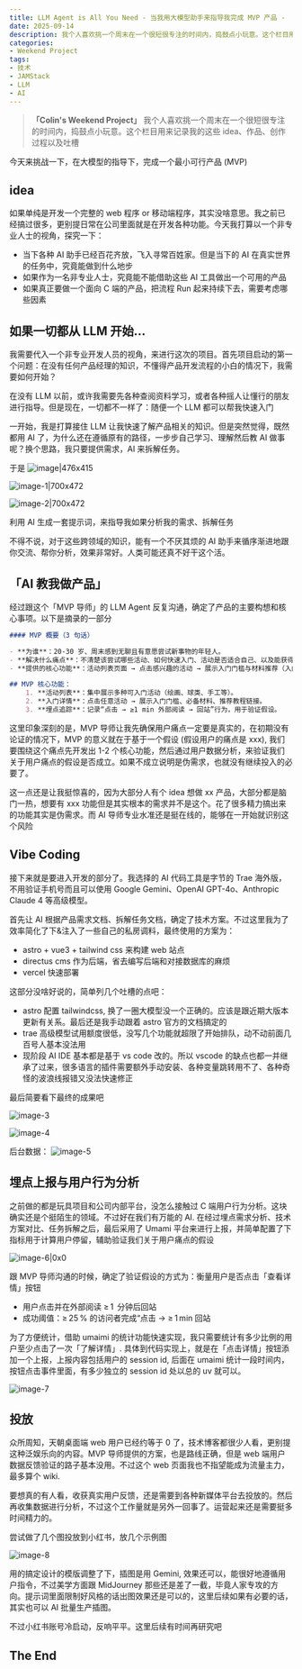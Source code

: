 ```yaml
---
title: LLM Agent is All You Need - 当我用大模型助手来指导我完成 MVP 产品 - 「Colin's Weekend Project」
date: 2025-09-14
description: 我个人喜欢挑一个周末在一个很短很专注的时间内，捣鼓点小玩意。这个栏目用来记录我的这些 idea、作品、创作过程以及吐槽。今天来挑战一下，在大模型的指导下，完成一个最小可行产品 (MVP)
categories:
- Weekend Project
tags:
- 技术
- JAMStack
- LLM
- AI
---
```


> **「Colin's Weekend Project」**
> 我个人喜欢挑一个周末在一个很短很专注的时间内，捣鼓点小玩意。这个栏目用来记录我的这些 idea、作品、创作过程以及吐槽

今天来挑战一下，在大模型的指导下，完成一个最小可行产品 (MVP)



## idea

如果单纯是开发一个完整的 web 程序 or 移动端程序，其实没啥意思。我之前已经搞过很多，更别提日常在公司里面就是在开发各种功能。今天我打算以一个非专业人士的视角，探究一下：

- 当下各种 AI 助手已经百花齐放，飞入寻常百姓家。但是当下的 AI 在真实世界的任务中，究竟能做到什么地步
- 如果作为一名非专业人士，究竟能不能借助这些 AI 工具做出一个可用的产品
- 如果真正要做一个面向 C 端的产品，把流程 Run 起来持续下去，需要考虑哪些因素

## 如果一切都从 LLM 开始...

我需要代入一个非专业开发人员的视角，来进行这次的项目。首先项目启动的第一个问题：在没有任何产品经理的知识，不懂得产品开发流程的小白的情况下，我需要如何开始？

在没有 LLM 以前，或许我需要先各种查阅资料学习，或者各种摇人让懂行的朋友进行指导。但是现在，一切都不一样了：随便一个 LLM 都可以帮我快速入门

一开始，我是打算接住 LLM 让我快速了解产品相关的知识。但是突然觉得，既然都用 AI 了，为什么还在遵循原有的路径，一步步自己学习、理解然后教 AI 做事呢？换个思路，我只要提供需求，AI 来拆解任务。

于是
![image|476x415](https://blog-1301127393.file.myqcloud.com/BlogImgs/202509172249632.png)

![image-1|700x472](https://blog-1301127393.file.myqcloud.com/BlogImgs/202509172249633.png)

![image-2|700x472](https://blog-1301127393.file.myqcloud.com/BlogImgs/202509172249634.png)

利用 AI 生成一套提示词，来指导我如果分析我的需求、拆解任务

不得不说，对于这些跨领域的知识，能有一个不厌其烦的 AI 助手来循序渐进地跟你交流、帮你分析，效果非常好。人类可能还真不好干这个活。

## 「AI 教我做产品」

经过跟这个「MVP 导师」的 LLM Agent 反复沟通，确定了产品的主要构想和核心事项。以下是摘录的一部分

```markdown
#### MVP 概要（3 句话）

- **为谁**：20‑30 岁、周末感到无聊且有意愿尝试新事物的年轻人。
- **解决什么痛点**：不清楚该尝试哪些活动、如何快速入门、活动是否适合自己、以及能获得什么收益。
- **提供的核心功能**：活动列表页面 → 点击感兴趣的活动 → 展示入门门槛与材料推荐（入门材料按钮）并埋点上报。
```

```markdown
## MVP 核心功能：
    1. **活动列表**：集中展示多种可入门活动（绘画、球类、手工等）。
    2. **入门详情**：点击任意活动 → 展示入门门槛、必备材料、推荐教程链接。
    3. **埋点追踪**：记录“点击 → ≥1 min 外部阅读 → 回站”行为，用于验证假设。
```

这里印象深刻的是，MVP 导师让我先确保用户痛点一定要是真实的，在初期没有论证的情况下，MVP 的意义就在于基于一个假设 (假设用户的痛点是 xxx), 我们要围绕这个痛点先开发出 1-2 个核心功能，然后通过用户数据分析，来验证我们关于用户痛点的假设是否成立。如果不成立说明是伪需求，也就没有继续投入的必要了。

这一点还是让我挺惊喜的，因为大部分人有个 idea 想做 xx 产品，大部分都是脑门一热，想要有 xxx 功能但是其实根本的需求并不是这个。花了很多精力搞出来的功能其实是伪需求。而 AI 导师专业水准还是挺在线的，能够在一开始就识别这个风险

## Vibe Coding

接下来就是要进入开发的部分了。我选择的 AI 代码工具是字节的 Trae 海外版，不用验证手机号而且可以使用 Google Gemini、OpenAI GPT-4o、Anthropic Claude 4 等高级模型。

首先让 AI 根据产品需求文档、拆解任务文档，确定了技术方案。不过这里我为了效率简化了下&注入了一些自己的私房调料，最终使用的方案为：

- astro + vue3 + tailwind css 来构建 web 站点
- directus cms 作为后端，省去编写后端和对接数据库的麻烦
- vercel 快速部署

这部分没啥好说的，简单列几个吐槽的点吧：

- astro 配置 tailwindcss, 换了一圈大模型没一个正确的。应该是跟近期大版本更新有关系。最后还是我手动跟着 astro 官方的文档搞定的
- trae 高级模型试用额度很低，没写几个功能就超限了开始排队，动不动前面几百号人基本没法用
- 现阶段 AI IDE 基本都是基于 vs code 改的。所以 vscode 的缺点也都一并继承了过来，很多语言的插件需要额外手动安装、各种变量跳转用不了、各种奇怪的波浪线报错又没法快速修正

最后简要看下最终的成果吧

![image-3](https://blog-1301127393.file.myqcloud.com/BlogImgs/202509172249635.png)

![image-4](https://blog-1301127393.file.myqcloud.com/BlogImgs/202509172249636.png)

后台数据：
![image-5](https://blog-1301127393.file.myqcloud.com/BlogImgs/202509172249637.png)

## 埋点上报与用户行为分析

之前做的都是玩具项目和公司内部平台，没怎么接触过 C 端用户行为分析。这块确实还是个挺陌生的领域。不过好在我们有万能的 AI. 在经过埋点需求分析、技术方案对比、任务拆解之后，最后采用了 Umami 平台来进行上报，并简单配置了下指标用于计算用户停留，辅助验证我们关于用户痛点的假设

![image-6|0x0](https://blog-1301127393.file.myqcloud.com/BlogImgs/202509172249639.png)

跟 MVP 导师沟通的时候，确定了验证假设的方式为：衡量用户是否点击「查看详情」按钮

- 用户点击并在外部阅读 ≥ 1  分钟后回站
- 成功阈值：≥ 25 % 的访问者完成“点击 → ≥ 1 min 回站

为了方便统计，借助 umaimi 的统计功能快速实现，我只需要统计有多少比例的用户至少点击了一次「了解详情」. 具体到代码实现上，就是在「点击详情」按钮添加一个上报，上报内容包括用户的 session id, 后面在 umaimi 统计一段时间内，按钮点击事件里面，有多少独立的 session id 处以总的 uv 就可以。

![image-7](https://blog-1301127393.file.myqcloud.com/BlogImgs/202509172249640.png)

## 投放

众所周知，天朝桌面端 web 用户已经约等于 0 了，技术博客都很少人看，更别提这种泛娱乐向的内容。MVP 导师提供的方案，也是路线正确，但是 web 端用户数据反馈验证的路子基本没用。不过这个 web 页面我也不指望能成为流量主力，最多算个 wiki.

要想真的有人看，收获真实用户反馈，还是需要到各种新媒体平台去投放的。然后再收集数据进行分析，不过这个工作量就是另外一回事了。运营起来还是需要挺多时间精力的。

尝试做了几个图投放到小红书，放几个示例图

![image-8](https://blog-1301127393.file.myqcloud.com/BlogImgs/202509172249641.png)

用的搞定设计的模版调整了下，插图是用 Gemini, 效果还可以，能很好地遵循用户指令，不过美学方面跟 MidJourney 那些还是差了一截，毕竟人家专攻的方向。提示词里面限制好风格的话出图效果还是可以的，这里后续如果有必要的话，其实也可以 AI 批量生产插图。

不过小红书账号冷启动，反响平平。这里后续有时间再研究吧

## The End



